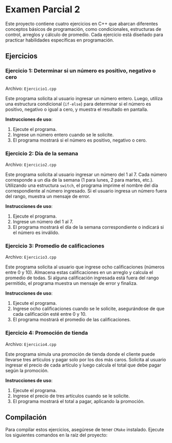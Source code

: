 # Examen Parcial 2

Este proyecto contiene cuatro ejercicios en C++ que abarcan diferentes conceptos básicos de programación, como condicionales, estructuras de control, arreglos y cálculo de promedio. Cada ejercicio está diseñado para practicar habilidades específicas en programación.

## Ejercicios

### Ejercicio 1: Determinar si un número es positivo, negativo o cero
Archivo: `Ejercicio1.cpp`

Este programa solicita al usuario ingresar un número entero. Luego, utiliza una estructura condicional (`if-else`) para determinar si el número es positivo, negativo o igual a cero, y muestra el resultado en pantalla.

**Instrucciones de uso**:
1. Ejecute el programa.
2. Ingrese un número entero cuando se le solicite.
3. El programa mostrará si el número es positivo, negativo o cero.

### Ejercicio 2: Día de la semana
Archivo: `Ejercicio2.cpp`

Este programa solicita al usuario ingresar un número del 1 al 7. Cada número corresponde a un día de la semana (1 para lunes, 2 para martes, etc.). Utilizando una estructura `switch`, el programa imprime el nombre del día correspondiente al número ingresado. Si el usuario ingresa un número fuera del rango, muestra un mensaje de error.

**Instrucciones de uso**:
1. Ejecute el programa.
2. Ingrese un número del 1 al 7.
3. El programa mostrará el día de la semana correspondiente o indicará si el número es inválido.

### Ejercicio 3: Promedio de calificaciones
Archivo: `Ejercicio3.cpp`

Este programa solicita al usuario que ingrese ocho calificaciones (números entre 0 y 10). Almacena estas calificaciones en un arreglo y calcula el promedio de todas. Si alguna calificación ingresada está fuera del rango permitido, el programa muestra un mensaje de error y finaliza.

**Instrucciones de uso**:
1. Ejecute el programa.
2. Ingrese ocho calificaciones cuando se le solicite, asegurándose de que cada calificación esté entre 0 y 10.
3. El programa mostrará el promedio de las calificaciones.

### Ejercicio 4: Promoción de tienda
Archivo: `Ejercicio4.cpp`

Este programa simula una promoción de tienda donde el cliente puede llevarse tres artículos y pagar solo por los dos más caros. Solicita al usuario ingresar el precio de cada artículo y luego calcula el total que debe pagar según la promoción.

**Instrucciones de uso**:
1. Ejecute el programa.
2. Ingrese el precio de tres artículos cuando se le solicite.
3. El programa mostrará el total a pagar, aplicando la promoción.

## Compilación

Para compilar estos ejercicios, asegúrese de tener `CMake` instalado. Ejecute los siguientes comandos en la raíz del proyecto:


